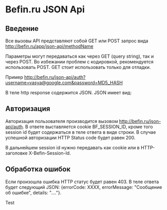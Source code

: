 Befin.ru JSON Api
=================

Введение
--------

Все вызовы API представляют собой GET или POST запрос вида
http://befin.ru/app/json-api/methodName

Параметры могут передаваться как через GET (query string), так и через POST.
Во избежании проблем с кодировкой, рекомендуется использовать POST. GET стоит
использовать только для отладки.

Пример http://befin.ru/json-api/auth?username=vasya@google.com&password=MD5_HASH

В теле http response содержится JSON. JSON имеет вид: 

Авторизация
-----------

Авторизация пользователя производится вызовом http://befin.ru/json-api/auth. В ответе
выставляется cookie BF_SESSION_ID, кроме того session id будет содержаться в теле ответа
в виде строки. В случае успешной авторизации HTTP Status code будет равен 200.

В дальнейшем session id нужно передавать как cookie или в HTTP-заголовке X-Befin-Session-Id.

Обработка ошибок
----------------

Если произошла ошибка HTTP статус будет равен 403. В теле ответа будет следующий JSON:
{errorCode: XXXX, errorMessage: "Сообщение об ошибке", details: "...."}.

Test


